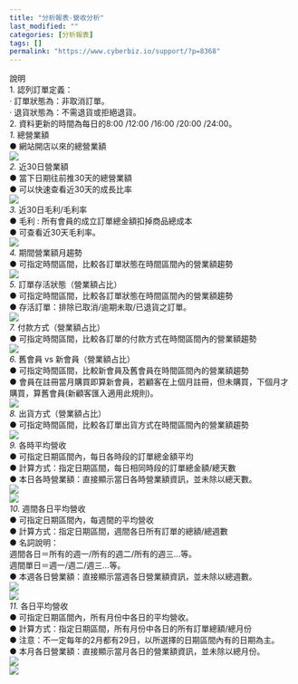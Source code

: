 ```yaml
---
title: "分析報表-營收分析"
last_modified: ""
categories: [分析報表]
tags: []
permalink: "https://www.cyberbiz.io/support/?p=8368"
---
```


說明  
1\. 認列訂單定義：  
· 訂單狀態為：非取消訂單。  
· 退貨狀態為：不需退貨或拒絕退貨。  
2\. 資料更新的時間為每日的8:00 /12:00 /16:00 /20:00 /24:00。  
_1._   總營業額  
● 網站開店以來的總營業額  
![](https://www.cyberbiz.io/support/wp-content/uploads/分析報表-營收分析01.png)  
_2._   近30日營業額  
● 當下日期往前推30天的總營業額  
● 可以快速查看近30天的成長比率  
![](https://www.cyberbiz.io/support/wp-content/uploads/分析報表-營收分析02.png)  
_3._   近30日毛利/毛利率  
● 毛利 : 所有會員的成立訂單總金額扣掉商品總成本  
● 可查看近30天毛利率。  
![](https://www.cyberbiz.io/support/wp-content/uploads/分析報表-營收分析03.png)  
_4._   期間營業額月趨勢  
● 可指定時間區間，比較各訂單狀態在時間區間內的營業額趨勢  
![](https://www.cyberbiz.io/support/wp-content/uploads/分析報表-營收分析04.png)  
_5._   訂單存活狀態（營業額占比）  
● 可指定時間區間，比較各訂單狀態在時間區間內的營業額趨勢  
● 存活訂單：排除已取消/逾期未取/已退貨之訂單。  
![](https://www.cyberbiz.co/support/wp-content/uploads/2020/07/圖表分析-總覽21.png)  
_7._   付款方式（營業額占比）  
● 可指定時間區間，比較各訂單的付款方式在時間區間內的營業額趨勢  
![](https://www.cyberbiz.co/support/wp-content/uploads/2020/07/圖表分析-總覽22.png)  
_6._   舊會員 vs 新會員（營業額占比）  
● 可指定時間區間，比較新會員及舊會員在時間區間內的營業額趨勢  
● 會員在註冊當月購買即算新會員，若顧客在上個月註冊，但未購買，下個月才購買，算舊會員(新顧客匯入適用此規則)。  
![](https://www.cyberbiz.co/support/wp-content/uploads/2020/07/圖表分析-總覽24.png)  
_8._   出貨方式（營業額占比）  
● 可指定時間區間，比較各訂單出貨方式在時間區間內的營業額趨勢  
![](https://www.cyberbiz.co/support/wp-content/uploads/2020/07/圖表分析-總覽23.png)  
_9._   各時平均營收  
● 可指定日期區間內，每日各時段的訂單總金額平均  
● 計算方式：指定日期區間，每日相同時段的訂單總金額/總天數  
● 本日各時營業額：直接顯示當日各時營業額資訊，並未除以總天數。  
![](https://www.cyberbiz.co/support/wp-content/uploads/2020/07/圖表分析-總覽26.png)  
![](https://www.cyberbiz.co/support/wp-content/uploads/2020/07/圖表分析-總覽25.png)  
_10._   週間各日平均營收  
● 可指定日期區間內，每週間的平均營收  
● 計算方式：指定日期區間，週間各日所有訂單的總額/總週數  
● 名詞說明：  
週間各日＝所有的週一/所有的週二/所有的週三...等。  
週間單日＝週一/週二/週三...等。  
● 本週各日營業額：直接顯示當週各日營業額資訊，並未除以總週數。  
![](https://www.cyberbiz.co/support/wp-content/uploads/2020/07/圖表分析-總覽28.png)  
![](https://www.cyberbiz.co/support/wp-content/uploads/2020/07/圖表分析-總覽27.png)  
_11._   各日平均營收  
● 可指定日期區間內，所有月份中各日的平均營收。  
● 計算方式：指定日期區間，所有月份中各日的所有訂單總額/總月份  
● 注意：不一定每年的2月都有29日，以所選擇的日期區間內有的日期為主。  
● 本月各日營業額：直接顯示當月各日的營業額資訊，並未除以總月份。  
![](https://www.cyberbiz.co/support/wp-content/uploads/2020/07/總覽30.png)  
![](https://www.cyberbiz.co/support/wp-content/uploads/2020/07/圖表分析-總覽29.png)  

